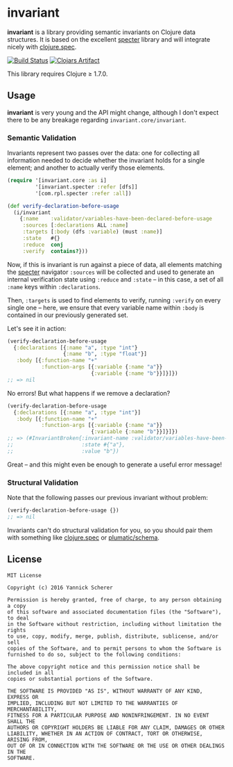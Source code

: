 # invariant

__invariant__ is a library providing semantic invariants on Clojure data
structures. It is based on the excellent [specter][specter] library and
will integrate nicely with [clojure.spec][cljspec].

[![Build Status](https://travis-ci.org/xsc/invariant.svg?branch=master)](https://travis-ci.org/xsc/invariant)
[![Clojars Artifact](https://img.shields.io/clojars/v/invariant.svg)](https://clojars.org/invariant)

This library requires Clojure ≥ 1.7.0.

## Usage

__invariant__ is very young and the API might change, although I don't expect
there to be any breakage regarding  `invariant.core/invariant`.

### Semantic Validation

Invariants represent two passes over the data: one for collecting all
information needed to decide whether the invariant holds for a single element;
and another to actually verify those elements.

```clojure
(require '[invariant.core :as i]
         '[invariant.specter :refer [dfs]]
         '[com.rpl.specter :refer :all])

(def verify-declaration-before-usage
  (i/invariant
    {:name    :validator/variables-have-been-declared-before-usage
     :sources [:declarations ALL :name]
     :targets [:body (dfs :variable) (must :name)]
     :state   #{}
     :reduce  conj
     :verify  contains?}))
```

Now, if this is invariant is run against a piece of data, all elements matching
the [specter][specter] navigator `:sources` will be collected and used to
generate an internal verification state using `:reduce` and `:state` – in this
case, a set of all `:name` keys within `:declarations`.

Then, `:targets` is used to find elements to verify, running `:verify` on every
single one – here, we ensure that every variable name within `:body` is
contained in our previously generated set.

Let's see it in action:

```clojure
(verify-declaration-before-usage
  {:declarations [{:name "a", :type "int"}
                  {:name "b", :type "float"}]
   :body [{:function-name "+"
           :function-args [{:variable {:name "a"}}
                           {:variable {:name "b"}}]}]})
;; => nil
```

No errors! But what happens if we remove a declaration?

```clojure
(verify-declaration-before-usage
  {:declarations [{:name "a", :type "int"}]
   :body [{:function-name "+"
           :function-args [{:variable {:name "a"}}
                           {:variable {:name "b"}}]}]})
;; => (#InvariantBroken{:invariant-name :validator/variables-have-been-declared-before-usage,
;;                      :state #{"a"},
;;                      :value "b"})
```

Great – and this might even be enough to generate a useful error message!

### Structural Validation

Note that the following passes our previous invariant without problem:

```clojure
(verify-declaration-before-usage {})
;; => nil
```

Invariants can't do structural validation for you, so you should pair them with
something like [clojure.spec][cljspec] or [plumatic/schema][schema].

[schema]: https://github.com/plumatic/schema
[specter]: https://github.com/nathanmarz/specter
[cljspec]: http://clojure.org/guides/spec

## License

```
MIT License

Copyright (c) 2016 Yannick Scherer

Permission is hereby granted, free of charge, to any person obtaining a copy
of this software and associated documentation files (the "Software"), to deal
in the Software without restriction, including without limitation the rights
to use, copy, modify, merge, publish, distribute, sublicense, and/or sell
copies of the Software, and to permit persons to whom the Software is
furnished to do so, subject to the following conditions:

The above copyright notice and this permission notice shall be included in all
copies or substantial portions of the Software.

THE SOFTWARE IS PROVIDED "AS IS", WITHOUT WARRANTY OF ANY KIND, EXPRESS OR
IMPLIED, INCLUDING BUT NOT LIMITED TO THE WARRANTIES OF MERCHANTABILITY,
FITNESS FOR A PARTICULAR PURPOSE AND NONINFRINGEMENT. IN NO EVENT SHALL THE
AUTHORS OR COPYRIGHT HOLDERS BE LIABLE FOR ANY CLAIM, DAMAGES OR OTHER
LIABILITY, WHETHER IN AN ACTION OF CONTRACT, TORT OR OTHERWISE, ARISING FROM,
OUT OF OR IN CONNECTION WITH THE SOFTWARE OR THE USE OR OTHER DEALINGS IN THE
SOFTWARE.
```
